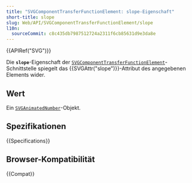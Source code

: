 ```yaml
---
title: "SVGComponentTransferFunctionElement: slope-Eigenschaft"
short-title: slope
slug: Web/API/SVGComponentTransferFunctionElement/slope
l10n:
  sourceCommit: c8c435db7987512724a2311f6cb85631d9e3da8e
---
```


{{APIRef("SVG")}}

Die **`slope`**-Eigenschaft der [`SVGComponentTransferFunctionElement`](/de/docs/Web/API/SVGComponentTransferFunctionElement)-Schnittstelle spiegelt das {{SVGAttr("slope")}}-Attribut des angegebenen Elements wider.

## Wert

Ein [`SVGAnimatedNumber`](/de/docs/Web/API/SVGAnimatedNumber)-Objekt.

## Spezifikationen

{{Specifications}}

## Browser-Kompatibilität

{{Compat}}
